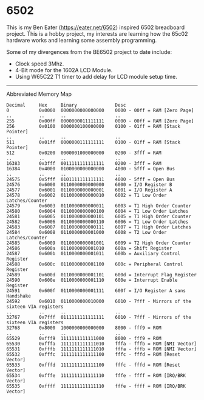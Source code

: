 
# 6502

This is my Ben Eater (https://eater.net/6502) inspired 6502 breadboard project.  This is a hobby project, my interests are learning how the 65c02 hardware works and learning some assembly programming.

Some of my divergences from the BE6502 project to date include:
* Clock speed 3Mhz.
* 4-Bit mode for the 1602A LCD Module.
* Using W65C22 T1 timer to add delay for LCD module setup time.

---
Abbreviated Memory Map

    Decimal     Hex     Binary              Desc
    0           0x0000  0000000000000000    0000 - 00ff = RAM [Zero Page]
    ..          ..      ..                  ..
    255         0x00ff  0000000011111111    0000 - 00ff = RAM [Zero Page]
    256         0x0100  0000000100000000    0100 - 01ff = RAM [Stack Pointer]
    ..          ..      ..                  ..
    511         0x01ff  0000000111111111    0100 - 01ff = RAM [Stack Pointer]
    512         0x0200  0000001000000000    0200 - 3fff = RAM
    ..          ..      ..                  ..
    16383       0x3fff  0011111111111111    0200 - 3fff = RAM
    16384       0x4000  0100000000000000    4000 - 5fff = Open Bus
    ..          ..      ..                  ..
    24575	    0x5fff	0101111111111111	4000 - 5fff = Open Bus
    24576	    0x6000	0110000000000000	6000 = I/O Register B
    24577	    0x6001	0110000000000001	6001 = I/O Register A
    24578	    0x6002	0110000000000010	6002 = T1 Low Order Latches/Counter
    24579	    0x6003	0110000000000011	6003 = T1 High Order Counter
    24580	    0x6004	0110000000000100	6004 = T1 Low Order Latches
    24581	    0x6005	0110000000000101	6005 = T1 High Order Counter
    24582	    0x6006	0110000000000110	6006 = T1 Low Order Latches
    24583	    0x6007	0110000000000111	6007 = T1 High Order Latches
    24584	    0x6008	0110000000001000	6008 = T2 Low Order Latches/Counter
    24585	    0x6009	0110000000001001	6009 = T2 High Order Counter
    24586	    0x600a	0110000000001010	600a = Shift Register
    24587	    0x600b	0110000000001011	600b = Auxiliary Control Register
    24588	    0x600c	0110000000001100	600c = Peripheral Control Register
    24589	    0x600d	0110000000001101	600d = Interrupt Flag Register
    24590	    0x600e	0110000000001110	600e = Interrupt Enable Register
    24591	    0x600f	0110000000001111	600f = I/O Register A sans Handshake
    24592	    0x6010	0110000000010000	6010 - 7fff - Mirrors of the sixteen VIA registers
    ..          ..      ..                  ..
    32767	    0x7fff	0111111111111111	6010 - 7fff - Mirrors of the sixteen VIA registers
    32768	    0x8000	1000000000000000	8000 - fff9 = ROM
    ..          ..      ..                  ..
    65529	    0xfff9	1111111111111000	8000 - fff9 = ROM
    65530	    0xfffa	1111111111111010	fffa - fffb = ROM [NMI Vector]
    65531	    0xfffb	1111111111111010	fffa - fffb = ROM [NMI Vector]
    65532       0xfffc	1111111111111100	fffc - fffd = ROM [Reset Vector]
    65533	    0xfffd	1111111111111100	fffc - fffd = ROM [Reset Vector]
    65534	    0xfffe	1111111111111110	fffe - ffff = ROM [IRQ/BRK Vector]
    65535	    0xffff	1111111111111110	fffe - ffff = ROM [IRQ/BRK Vector]
